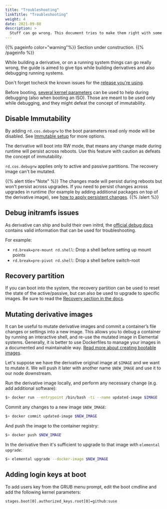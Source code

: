 ```yaml
---
title: "Troubleshooting"
linkTitle: "Troubleshooting"
weight: 4
date: 2021-09-08
description: >
  Stuff can go wrong. This document tries to make them right with some useful tips
---
```


{{% pageinfo color="warning"%}}
Section under construction.
{{% /pageinfo %}}

While building a derivative, or on a running system things can go really wrong, the guide is aimed to give tips while building derivatives and also debugging running systems.

Don't forget tocheck the known issues for the [release you're using](https://github.com/rancher/elemental-toolkit/issues).

Before booting, [several kernel parameters](../immutable_rootfs) can be used to help during debugging (also when booting an ISO). Those are meant to be used only while debugging, and they might defeat the concept of immutability.

## Disable Immutability

By adding `rd.cos.debugrw` to the boot parameters read only mode will be disabled. See [Immutable setup](../immutable_rootfs) for more options.

The derivative will boot into RW mode, that means any change made during runtime will persist across reboots. Use this feature with caution as defeats the concept of immutability.

`rd.cos.debugrw` applies only to active and passive partitions. The recovery image can't be mutated.

{{% alert title="Note" %}}
The changes made will persist during reboots but won't persist across upgrades. If you need to persist changes across upgrades in runtime (for example by adding additional packages on top of the derivative image), see [how to apply persistent changes](../../customizing/runtime_persistent_changes). 
{{% /alert %}}

## Debug initramfs issues

As derivative can ship and build their own initrd, the [official debug docs](https://fedoraproject.org/wiki/How_to_debug_Dracut_problems) contains valid information that can be used for troubleshooting.  

For example:

- `rd.break=pre-mount rd.shell`: Drop a shell before setting up mount points
- `rd.break=pre-pivot rd.shell`: Drop a shell before switch-root

## Recovery partition

If you can boot into the system, the recovery partition can be used to reset the state of the active/passive, but can also be used to upgrade to specific images. Be sure to read the [Recovery section in the docs](../../getting-started/recovery).

## Mutating derivative images

It can be useful to mutate derivative images and commit a container’s file changes or settings into a new image. 
This allows you to debug a container by running an interactive shell, and re-use the mutated image in Elemental systems. Generally, it is better to use Dockerfiles to manage your images in a documented and maintainable way. [Read more about creating bootable images](../../creating-derivatives/creating_bootable_images).

Let's suppose we have the derivative original image at `$IMAGE` and we want to mutate it. We will push it later with another name `$NEW_IMAGE` and use it to our node downstream.

Run the derivative image locally, and perform any necessary change (e.g. add additional software):
```bash
$> docker run --entrypoint /bin/bash -ti --name updated-image $IMAGE
```

Commit any changes to a new image `$NEW_IMAGE`:
```bash
$> docker commit updated-image $NEW_IMAGE
```

And push the image to the container registry:
```bash
$> docker push $NEW_IMAGE
```

In the derivative then it's sufficient to upgrade to that image with `elemental upgrade`:

```bash
$> elemental upgrade --docker-image $NEW_IMAGE
```

## Adding login keys at boot

To add users key from the GRUB menu prompt, edit the boot cmdline and add the following kernel parameters: 

`stages.boot[0].authorized_keys.root[0]=github:suse`
